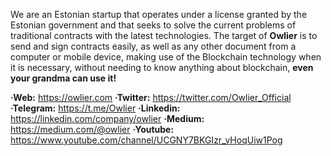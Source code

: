 We are an Estonian startup that operates under a license granted by the Estonian government and that seeks to solve the current problems of traditional contracts with the latest technologies.
The target of **Owlier** is to send and sign contracts easily, as well as any other document from a computer or mobile device, making use of the Blockchain technology when it is necessary, without needing to know anything about blockchain, **even your grandma can use it!**

**·Web:** https://owlier.com
**·Twitter:** https://twitter.com/Owlier_Official
**·Telegram:** https://t.me/Owlier
**·Linkedin:** https://linkedin.com/company/owlier
**·Medium:** https://medium.com/@owlier
**·Youtube:** https://www.youtube.com/channel/UCGNY7BKGIzr_vHoqUiw1Pog

